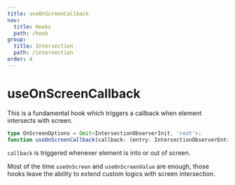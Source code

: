 ```yaml
---
title: useOnScreenCallback
nav:
  title: Hooks
  path: /hook
group:
  title: Intersection
  path: /intersection
order: 4
---
```


# useOnScreenCallback

This is a fundamental hook which triggers a callback when element intersects with screen.

```typescript
type OnScreenOptions = Omit<IntersectionObserverInit, 'root'>;
function useOnScreenCallback(callback: (entry: IntersectionObserverEntry) => void, options?: OnScreenOptions): EffectRef;
```

`callback` is triggered whenever element is into or out of screen.

Most of the time `useOnScreen` and `useOnScreenValue` are enough, those hooks leave the ability to extend custom logics with screen intersection.